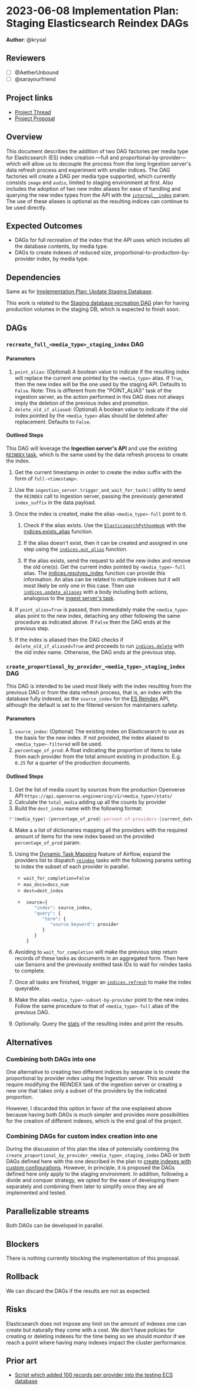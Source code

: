 # 2023-06-08 Implementation Plan: Staging Elasticsearch Reindex DAGs

**Author**: @krysal

## Reviewers

- [ ] @AetherUnbound
- [ ] @sarayourfriend

## Project links

- [Project Thread](https://github.com/WordPress/openverse/issues/392)
- [Project Proposal](/projects/proposals/search_relevancy_sandbox/20230331-project_proposal_search_relevancy_sandbox.md)

## Overview

This document describes the addition of two DAG factories per media type for
Elasticsearch (ES) index creation ––full and proportional-by-provider–– which
will allow us to decouple the process from the long Ingestion server's data
refresh process and experiment with smaller indices. The DAG factories will
create a DAG per media type supported, which currently consists `image` and
`audio`, limited to staging environment at first. Also includes the adoption of
two new index aliases for ease of handling and querying the new index types from
the API with the [`internal__index`][api_ii_param] param. The use of these
aliases is optional as the resulting indices can continue to be used directly.

[api_ii_param]: https://github.com/WordPress/openverse/pull/2073

## Expected Outcomes

- DAGs for full recreation of the index that the API uses which includes all the
  database contents, by media type.
- DAGs to create indexes of reduced size, proportional-to-production-by-provider
  index, by media type.

## Dependencies

Same as for
[Implementation Plan: Update Staging Database](/projects/proposals/search_relevancy_sandbox/20230406-implementation_plan_update_staging_database.md).

This work is related to the [Staging database recreation
DAG][staging_db_recreation] plan for having production volumes in the staging
DB, which is expected to finish soon.

[staging_db_recreation]: https://github.com/WordPress/openverse/issues/1989

## DAGs

### `recreate_full_<media_type>_staging_index` DAG

#### Parameters

1. `point_alias`: (Optional) A boolean value to indicate if the resulting index
   will replace the current one pointed by the `<media_type>` alias. If `True`,
   then the new index will be the one used by the staging API. Defaults to
   `False`. Note: This is different from the "POINT_ALIAS" task of the ingestion
   server, as the action performed in this DAG does not always imply the
   deletion of the previous index and promotion.
2. `delete_old_if_aliased`: (Optional) A boolean value to indicate if the old
   index pointed by the `<media_type>` alias should be deleted after
   replacement. Defaults to `False`.

#### Outlined Steps

This DAG will leverage the **Ingestion server's API** and use the existing
[`REINDEX` task][reindex], which is the same used by the data refresh process to
create the index.

1. Get the current timestamp in order to create the index suffix with the form
   of `full-<timestamp>`.
2. Use the `ingestion_server.trigger_and_wait_for_task()` utility to send the
   `REINDEX` call to ingestion server, passing the previously generated
   `index_suffix` in the data payload.
3. Once the index is created, make the alias `<media_type>-full` point to it.

   1. Check if the alias exists. Use the
      [`ElasticsearchPythonHook`][es_python_hook] with the
      [indices.exists_alias][es_py_exists_alias] function.

   2. If the alias doesn't exist, then it can be created and assigned in one
      step using the [`indices.put_alias`][es_py_put_alias] function.

   3. If the alias exists, send the request to add the new index and remove the
      old one(s). Get the current index pointed by `<media_type>-full` alias.
      The [indices.resolves_index][es_py_resolves_index] function can provide
      this information. An alias can be related to multiple indexes but it will
      most likely be only one in this case. Then use
      [`indices.update_aliases`][es_py_update_aliases] with a body including
      both actions, analogous to the [ingest server's task][ing_point_alias].

4. If `point_alias=True` is passed, then immediately make the `<media_type>`
   alias point to the new index, detaching any other following the same
   procedure as indicated above. If `False` then the DAG ends at the previous
   step.
5. If the index is aliased then the DAG checks if `delete_old_if_aliased=True`
   and proceeds to run [`indices.delete`][es_py_delete] with the old index name.
   Otherwise, the DAG ends at the previous step.

[reindex]:
  https://github.com/WordPress/openverse/blob/7427bbd4a8178d05a27e6fef07d70905ec7ef16b/ingestion_server/ingestion_server/indexer.py#L282
[resolve]:
  https://www.elastic.co/guide/en/elasticsearch/reference/7.12/indices-resolve-index-api.html
[es_python_hook]:
  https://airflow.apache.org/docs/apache-airflow-providers-elasticsearch/stable/_api/airflow/providers/elasticsearch/hooks/elasticsearch/index.html#airflow.providers.elasticsearch.hooks.elasticsearch.ElasticsearchPythonHook
[es_py_exists_alias]:
  https://elasticsearch-py.readthedocs.io/en/v8.8.0/api.html#elasticsearch.client.IndicesClient.exists_alias
[es_py_put_alias]:
  https://elasticsearch-py.readthedocs.io/en/v8.8.0/api.html#elasticsearch.client.IndicesClient.put_alias
[es_py_resolves_index]:
  https://elasticsearch-py.readthedocs.io/en/v8.8.0/api.html?#elasticsearch.client.IndicesClient.resolve_index
[es_py_update_aliases]:
  https://elasticsearch-py.readthedocs.io/en/v8.8.0/api.html#elasticsearch.client.IndicesClient.update_aliases
[ing_point_alias]:
  https://github.com/WordPress/openverse/blob/08bb0317e1110694ca4d51058bebbc1dafb4fc13/ingestion_server/ingestion_server/indexer.py#L340
[es_py_delete]:
  https://elasticsearch-py.readthedocs.io/en/v8.8.0/api.html?#elasticsearch.client.IndicesClient.delete

<!--------------------------------------------------------------------------->

### `create_proportional_by_provider_<media_type>_staging_index` DAG

This DAG is intended to be used most likely with the index resulting from the
previous DAG or from the data refresh process, that is, an index with the
database fully indexed, as the `source_index` for the [ES
Reindex][es_reindex_api] API, although the default is set to the filtered
version for maintainers safety.

[es_reindex_api]:
  https://www.elastic.co/guide/en/elasticsearch/reference/7.12/docs-reindex.html

#### Parameters

1. `source_index`: (Optional) The existing index on Elasticsearch to use as the
   basis for the new index. If not provided, the index aliased to
   `<media_type>-filtered` will be used.
2. `percentage_of_prod`: A float indicating the proportion of items to take from
   each provider from the total amount existing in production. E.g. `0.25` for a
   quarter of the production documents.

#### Outlined Steps

1. Get the list of media count by sources from the production Openverse API
   `https://api.openverse.engineering/v1/<media_type>/stats/`
2. Calculate the `total_media` adding up all the counts by provider
3. Build the `dest_index` name with the following format:

```python
 f"{media_type}-{percentage_of_prod}-percent-of-providers-{current_datetime}"
```

4. Make a a list of dictionaries mapping all the providers with the required
   amount of items for the new index based on the provided `percentage_of_prod`
   param.
5. Using the [Dynamic Task Mapping][airflow_dtm] feature of Airflow, expand the
   providers list to dispatch [`reindex`][es_py_reindex] tasks with the
   following params setting to index the subset of each provider in parallel.

   - `wait_for_completion=False`
   - `max_docs=docs_num`
   - `dest=dest_index`
   - ```python
      source={
         "index": source_index,
         "query": {
            "term": {
               "source.keyword": provider
            }
         }
      }
     ```

6. Avoiding to `wait_for_completion` will make the previous step return records
   of these tasks as documents in an aggregated form. Then here use Sensors and
   the previously emitted task IDs to wait for reindex tasks to complete.
7. Once all tasks are finished, trigger an [`indices.refresh`][es_py_refresh] to
   make the index queyrable.
8. Make the alias `<media_type>-subset-by-provider` point to the new index.
   Follow the same procedure to that of `<media_type>-full` alias of the
   previous DAG.
9. Optionally. Query the [stats][es_py_stats] of the resulting index and print
   the results.

[airflow_dtm]:
  https://airflow.apache.org/docs/apache-airflow/stable/authoring-and-scheduling/dynamic-task-mapping.html
[es_py_reindex]:
  https://elasticsearch-py.readthedocs.io/en/v8.8.0/api.html#elasticsearch.Elasticsearch.reindex
[es_py_refresh]:
  https://elasticsearch-py.readthedocs.io/en/v8.8.0/api.html#elasticsearch.client.IndicesClient.refresh
[es_py_stats]:
  https://elasticsearch-py.readthedocs.io/en/v8.8.0/api.html#elasticsearch.client.IndicesClient.stats

## Alternatives

### Combining both DAGs into one

One alternative to creating two different indices by separate is to create the
proportional by provider index using the Ingestion server. This would require
modifying the REINDEX task of the ingestion server or creating a new one that
takes only a subset of the providers by the indicated proportion.

However, I discarded this option in favor of the one explained above because
having both DAGs is much simpler and provides more possibilities for the
creation of different indexes, which is the end goal of the project.

### Combining DAGs for custom index creation into one

During the discussion of this plan the idea of potencially combining the
`create_proportional_by_provider_<media_type>_staging_index` DAG or both DAGs
defined here with the one described in the plan to
[create indexes with custom configurations](/projects/proposals/search_relevancy_sandbox/20230530-implementation_plan_staging_elasticsearch_reindex_dags.md).
However, in principle, it is proposed the DAGs defined here only apply to the
staging environment. In addition, following a divide and conquer strategy, we
opted for the ease of developing them separately and combining them later to
simplify once they are all implemented and tested.

## Parallelizable streams

Both DAGs can be developed in parallel.

## Blockers

There is nothing currently blocking the implementation of this proposal.

<!--
## Accessibility

 Are there specific accessibility concerns relevant to this plan? Do you expect new UI elements that would need particular care to ensure they're implemented in an accessible way? Consider also low-spec device and slow internet accessibility, if relevant. -->

## Rollback

<!-- How do we roll back this solution in the event of failure? Are there any steps that can not easily be rolled back? -->

We can discard the DAGs if the results are not as expected.

## Risks

<!-- What risks are we taking with this solution? Are there risks that once taken can’t be undone?-->

Elasticsearch does not impose any limit on the amount of indexes one can create
but naturally they come with a cost. We don't have policies for creating or
deleting indexes for the time being so we should monitor if we reach a point
where having many indexes impact the cluster performance.

## Prior art

<!-- Include links to documents and resources that you used when coming up with your solution. Credit people who have contributed to the solution that you wish to acknowledge. -->

- [Script which added 100 records per provider into the testing ECS database](https://github.com/WordPress/openverse-infrastructure/pull/314)
